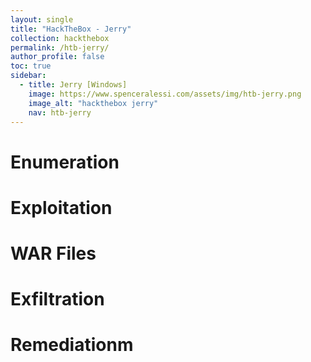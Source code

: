 ```yaml
---
layout: single
title: "HackTheBox - Jerry"
collection: hackthebox
permalink: /htb-jerry/
author_profile: false
toc: true
sidebar:
  - title: Jerry [Windows]
    image: https://www.spenceralessi.com/assets/img/htb-jerry.png
    image_alt: "hackthebox jerry"
    nav: htb-jerry
---
```


# Enumeration

# Exploitation

# WAR Files

# Exfiltration

# Remediationm